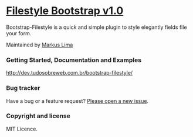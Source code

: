 # [Filestyle Bootstrap v1.0](http://dev.tudosobreweb.com.br/bootstrap-filestyle/)

Bootstrap-Filestyle is a quick and simple plugin to style elegantly fields file your form.

Maintained by [Markus Lima](https://github.com/markusslima)

### Getting Started, Documentation and Examples
http://dev.tudosobreweb.com.br/bootstrap-filestyle/

### Bug tracker

Have a bug or a feature request? [Please open a new issue](https://github.com/markusslima/bootstrap-filestyle/issues).

### Copyright and license

MIT Licence.
